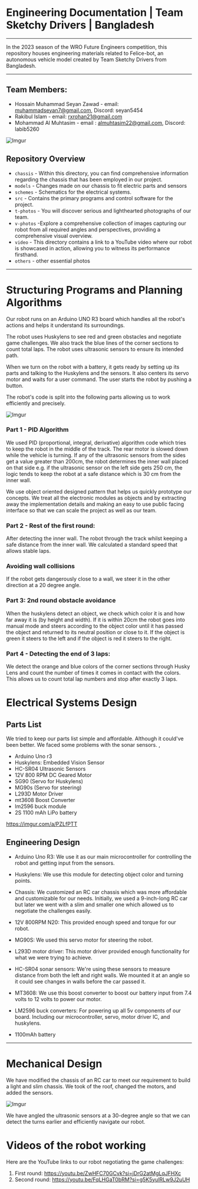 
# Engineering Documentation | Team Sketchy Drivers | Bangladesh
----

In the 2023 season of the WRO Future Engineers competition, this repository houses engineering materials related to Felice-bot, an autonomous vehicle model created by Team Sketchy Drivers from Bangladesh.

----

## Team Members:

- Hossain Muhammad Seyan Zawad - email: <muhammadseyan7@gmail.com>, Discord: seyan5454
-  Rakibul Islam - email: <rxrohan21@gmail.com>
- Mohammad Al Muhtasim - email : almuhtasim22@gmail.com, Discord: labib5260

![Imgur](https://i.imgur.com/UZjrQyx.jpg)

## Repository Overview


+ `chassis` - Within this directory, you can find comprehensive information regarding the chassis that has been employed in our project.
+ `models` - Changes made on our chassis to fit electric parts and sensors
+ `schemes` - Schematics for the electrical systems.
+ `src` - Contains the primary programs and control software for the project.
+ `t-photos` - You will discover serious and lighthearted photographs of our team.
+ `v-photos` -Explore a comprehensive collection of images capturing our robot from all required angles and perspectives, providing a comprehensive visual overview.
+ `video` - This directory contains a link to a YouTube video where our robot is showcased in action, allowing you to witness its performance firsthand.
+ `others` - other essential photos

---- 





# Structuring Programs and Planning Algorithms

Our robot runs on an Arduino UNO R3 board which handles all the robot's actions and helps it understand its surroundings.

The robot uses Huskylens to see red and green obstacles and negotiate game challenges. We also track the blue lines of the corner sections to count total laps. The robot uses ultrasonic sensors to ensure its intended path.

When we turn on the robot with a battery, it gets ready by setting up its parts and talking to the Huskylens and the sensors. It also centers its servo motor and waits for a user command. The user starts the robot by pushing a button.

The robot's code is split into the following parts allowing us to work efficiently and precisely. 


![Imgur](https://i.imgur.com/TmlsZI7.png)


### Part 1 - PID Algorithm 


We used PID (proportional, integral, derivative) algorithm code which tries to keep the robot in the middle of the track. The rear motor is slowed down while the vehicle is turning.  If any of the ultrasonic sensors from the sides get a value greater than 200cm,  the robot determines the inner wall placed on that side e.g. if the ultrasonic sensor on the left side gets 250 cm, the logic tends to keep the robot at a safe distance which is 30 cm from the inner wall. 

We use object oriented designed pattern that helps us quickly prototype our concepts. We treat all the electronic modules as objects and by extracting away the implementation details and making an easy to use public facing interface so that we can scale the project as well as our team. 

### Part 2 - Rest of the first round:

After detecting the inner wall. The robot through the track whilst keeping a safe distance from the inner wall. We calculated a standard speed that allows stable laps.

### **Avoiding wall collisions**
If the robot gets dangerously close to a wall, we steer it in the other direction at a 20 degree angle.


### Part 3: 2nd round obstacle avoidance

When the huskylens detect an object, we check which color it is and how far away it is (by height and width). If it is within 20cm the robot goes into manual mode and steers according to the object color until it has passed the object and returned to its neutral position or close to it. If the object is green it steers to the left and if the object is red it steers to the right.

### Part 4 - Detecting the end of 3 laps:

We detect the orange and blue colors of the corner sections through Husky Lens and count the number of times it comes in contact with the colors. This allows us to count total lap numbers and stop after exactly 3 laps. 

# Electrical Systems Design

## Parts List
We tried to keep our parts list simple and affordable. Although it could've been better. We faced some problems with the sonar sensors.  ,

+ Arduino Uno r3
+ Huskylens: Embedded Vision Sensor
+ HC-SR04 Ultrasonic Sensors
+ 12V 800 RPM DC Geared Motor
+ SG90 (Servo for Huskylens)
+ MG90s (Servo for steering)
+ L293D Motor Driver
+ mt3608 Boost Converter
+  lm2596 buck module
+ 2S 1100 mAh LiPo battery  

https://imgur.com/a/PZLfPTT

## Engineering Design 
+ Arduino Uno R3: We use it as our main microcontroller for controlling the robot and getting input from the sensors.
+ Huskylens: We use this module for detecting object color and turning points.
+ Chassis: We customized an RC car chassis which was more affordable and customizable for our needs. Initially, we used a 9-inch-long RC car but later we went with a slim and smaller one which allowed us to negotiate the challenges easily. 
 
+ 12V 800RPM N20: This provided enough speed and torque for our robot. 
+ MG90S: We used this servo motor for steering the robot.
+ L293D motor driver: This motor driver provided enough functionality for what we were trying to achieve.

+ HC-SR04 sonar sensors: We're using these sensors to measure distance from both the left and right walls. We mounted it at an angle so it could see changes in walls before the car passed it.  
  
+ MT3608: We use this boost converter to boost our battery input from 7.4 volts to 12 volts to power our motor.
 
+ LM2596 buck converters: For powering up all 5v components of our board. Including our microcontroller, servo, motor driver IC, and huskylens.

+ 1100mAh battery


----


# Mechanical Design

We have modified the chassis of an RC car to meet our requirement to build a light and slim chassis. We took of the roof, changed the motors, and added the sensors. 



![Imgur](https://i.imgur.com/DTjnj6a.png)

We have angled the ultrasonic sensors at a 30-degree angle so that we can detect the turns earlier and efficiently navigate our robot.

# **Videos of the robot working**

Here are the YouTube links to our robot negotiating the game challenges:

1. First round: https://youtu.be/ZwHFC70GCvk?si=jDrG2atMgLqJFHXc
2. Second round: https://youtu.be/FqLHGaT0bRM?si=g5K5yulRLw9J2uUH
